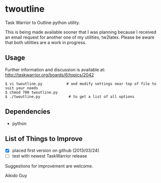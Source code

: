 twoutline
=========

Task Warrior to Outline python utility.

This is being made available sooner that I was planning because I received an email request
for another one of my utilities, tw2latex. Please be aware that both utilities are a work in progress.

Usage
-----
Further information and discussion is available at: http://taskwarrior.org/boards/6/topics/2042

    $ vi twoutline.py           # and modify settings near top of file to suit your needs
    $ chmod 700 twoutline.py
    $ ./twoutline.py             # to get a list of all options

Dependencies
------------
- python

List of Things to Improve
-------------------------
- [x] placed first version on github (2013/03/24)
- [ ] test with newest TaskWarrior release

Suggestions for improvement are welcome.

Aikido Guy
